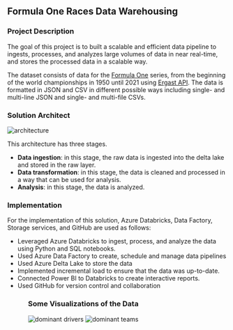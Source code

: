 ## Formula One Races Data Warehousing
### Project Description
The goal of this project is to built a scalable and efficient data pipeline to ingests, processes, and analyzes large volumes of data in near real-time, and stores the processed data in a scalable way.

The dataset consists of data for the <a href='https://en.wikipedia.org/wiki/Formula_One' method='Post'>Formula One</a> series, from the beginning of the world championships in 1950 until 2021 using <a href='http://ergast.com/mrd/'>Ergast API</a>. The data is formatted in JSON and CSV in different possible ways including single- and multi-line JSON and single- and multi-file CSVs.

### Solution Architect

![architecture](https://user-images.githubusercontent.com/51984649/231533779-744b1d92-8991-42f5-8461-0f83c54ebb76.PNG)

This architecture has three stages.
<ul>
  <li><b>Data ingestion</b>: in this stage, the raw data is ingested into the delta lake and stored in the raw layer.</li>
  <li><b>Data transformation</b>: in this stage, the data is cleaned and processed in a way that can be used for analysis.</li>
  <li><b>Analysis</b>: in this stage, the data is analyzed.</li>
</ul>

### Implementation
For the implementation of this solution, Azure Databricks, Data Factory, Storage services, and GitHub are used as follows:
 <ul>
  <li>Leveraged Azure Databricks to ingest, process, and analyze the data using Python and SQL notebooks.</li>
  <li>Used Azure Data Factory to create, schedule and manage data pipelines</li>
  <li>Used Azure Delta Lake to store the data</li>
  <li>Implemented incremental load to ensure that the data was up-to-date.</li>
  <li>Connected Power BI to Databricks to create interactive reports.</li>
  <li>Used GitHub for version control and collaboration</li>
 <ul>

### Some Visualizations of the Data
![dominant drivers](https://user-images.githubusercontent.com/51984649/231537453-14870cec-32ef-4f72-8628-299ef98d88be.PNG)
![dominant teams](https://user-images.githubusercontent.com/51984649/231537480-3d6fb82c-bcf2-41dc-a6e2-2c933c5c75b7.PNG)

